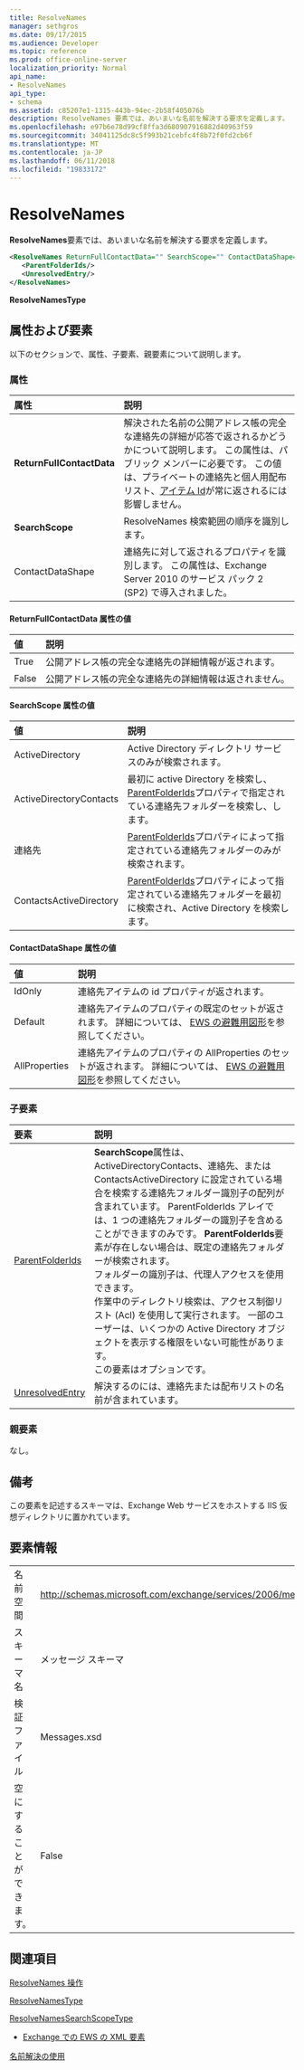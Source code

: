 ```yaml
---
title: ResolveNames
manager: sethgros
ms.date: 09/17/2015
ms.audience: Developer
ms.topic: reference
ms.prod: office-online-server
localization_priority: Normal
api_name:
- ResolveNames
api_type:
- schema
ms.assetid: c85207e1-1315-443b-94ec-2b58f405076b
description: ResolveNames 要素では、あいまいな名前を解決する要求を定義します。
ms.openlocfilehash: e97b6e78d99cf8ffa3d680907916882d40963f59
ms.sourcegitcommit: 34041125dc8c5f993b21cebfc4f8b72f0fd2cb6f
ms.translationtype: MT
ms.contentlocale: ja-JP
ms.lasthandoff: 06/11/2018
ms.locfileid: "19833172"
---
```

# <a name="resolvenames"></a>ResolveNames

**ResolveNames**要素では、あいまいな名前を解決する要求を定義します。 
  
```XML
<ResolveNames ReturnFullContactData="" SearchScope="" ContactDataShape="">
   <ParentFolderIds/>
   <UnresolvedEntry/>
</ResolveNames>
```

 **ResolveNamesType**
## <a name="attributes-and-elements"></a>属性および要素

以下のセクションで、属性、子要素、親要素について説明します。
  
### <a name="attributes"></a>属性

|**属性**|**説明**|
|:-----|:-----|
|**ReturnFullContactData** <br/> |解決された名前の公開アドレス帳の完全な連絡先の詳細が応答で返されるかどうかについて説明します。 この属性は、パブリック メンバーに必要です。 この値は、プライベートの連絡先と個人用配布リスト、[アイテム Id](itemid.md)が常に返されるには影響しません。  <br/> |
|**SearchScope** <br/> |ResolveNames 検索範囲の順序を識別します。  <br/> |
|ContactDataShape  <br/> |連絡先に対して返されるプロパティを識別します。 この属性は、Exchange Server 2010 のサービス パック 2 (SP2) で導入されました。  <br/> |
   
#### <a name="returnfullcontactdata-attribute-values"></a>ReturnFullContactData 属性の値

|**値**|**説明**|
|:-----|:-----|
|True  <br/> |公開アドレス帳の完全な連絡先の詳細情報が返されます。  <br/> |
|False  <br/> |公開アドレス帳の完全な連絡先の詳細情報は返されません。  <br/> |
   
#### <a name="searchscope-attribute-values"></a>SearchScope 属性の値

|**値**|**説明**|
|:-----|:-----|
|ActiveDirectory  <br/> |Active Directory ディレクトリ サービスのみが検索されます。  <br/> |
|ActiveDirectoryContacts  <br/> |最初に active Directory を検索し、 [ParentFolderIds](parentfolderids.md)プロパティで指定されている連絡先フォルダーを検索し、します。  <br/> |
|連絡先  <br/> |[ParentFolderIds](parentfolderids.md)プロパティによって指定されている連絡先フォルダーのみが検索されます。  <br/> |
|ContactsActiveDirectory  <br/> |[ParentFolderIds](parentfolderids.md)プロパティによって指定されている連絡先フォルダーを最初に検索され、Active Directory を検索します。  <br/> |
   
#### <a name="contactdatashape-attribute-values"></a>ContactDataShape 属性の値

|**値**|**説明**|
|:-----|:-----|
|IdOnly  <br/> |連絡先アイテムの id プロパティが返されます。  <br/> |
|Default  <br/> |連絡先アイテムのプロパティの既定のセットが返されます。 詳細については、 [EWS の避難用図形](http://msdn.microsoft.com/library/1c5ddc0a-c4e0-4488-8972-7543b5b464df%28Office.15%29.aspx)を参照してください。  <br/> |
|AllProperties  <br/> |連絡先アイテムのプロパティの AllProperties のセットが返されます。 詳細については、 [EWS の避難用図形](http://msdn.microsoft.com/library/1c5ddc0a-c4e0-4488-8972-7543b5b464df%28Office.15%29.aspx)を参照してください。  <br/> |
   
### <a name="child-elements"></a>子要素

|**要素**|**説明**|
|:-----|:-----|
|[ParentFolderIds](parentfolderids.md) <br/> |**SearchScope**属性は、ActiveDirectoryContacts、連絡先、または ContactsActiveDirectory に設定されている場合を検索する連絡先フォルダー識別子の配列が含まれています。 ParentFolderIds アレイでは、1 つの連絡先フォルダーの識別子を含めることができますのみです。 **ParentFolderIds**要素が存在しない場合は、既定の連絡先フォルダーが検索されます。  <br/> フォルダーの識別子は、代理人アクセスを使用できます。  <br/> 作業中のディレクトリ検索は、アクセス制御リスト (Acl) を使用して実行されます。 一部のユーザーは、いくつかの Active Directory オブジェクトを表示する権限をいない可能性があります。  <br/> この要素はオプションです。  <br/> |
|[UnresolvedEntry](unresolvedentry.md) <br/> |解決するのには、連絡先または配布リストの名前が含まれています。  <br/> |
   
### <a name="parent-elements"></a>親要素

なし。
  
## <a name="remarks"></a>備考

この要素を記述するスキーマは、Exchange Web サービスをホストする IIS 仮想ディレクトリに置かれています。
  
## <a name="element-information"></a>要素情報

|||
|:-----|:-----|
|名前空間  <br/> |http://schemas.microsoft.com/exchange/services/2006/messages  <br/> |
|スキーマ名  <br/> |メッセージ スキーマ  <br/> |
|検証ファイル  <br/> |Messages.xsd  <br/> |
|空にすることができます。  <br/> |False  <br/> |
   
## <a name="see-also"></a>関連項目



[ResolveNames 操作](resolvenames-operation.md)
  
[ResolveNamesType](https://msdn.microsoft.com/library/ExchangeWebServices.ResolveNamesType.aspx)
  
[ResolveNamesSearchScopeType](https://msdn.microsoft.com/library/ExchangeWebServices.ResolveNamesSearchScopeType.aspx)


- [Exchange での EWS の XML 要素](ews-xml-elements-in-exchange.md)


[名前解決の使用](http://msdn.microsoft.com/library/9257fb07-89d2-46eb-b885-e2173fe6fbc1%28Office.15%29.aspx)

